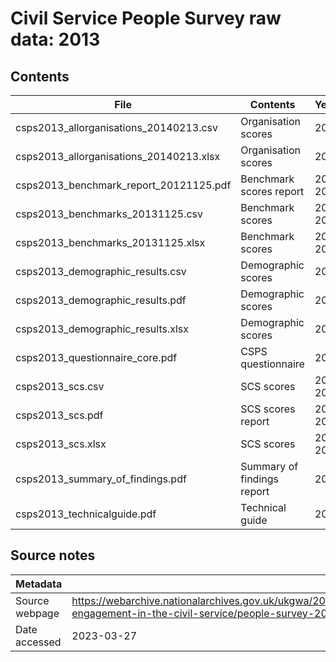# Civil Service People Survey raw data: 2013

## Contents

| File | Contents | Year(s) | Format |
| ---- | -------- | ------- | ------ |
| csps2013_allorganisations_20140213.csv | Organisation scores | 2013 | CSV |
| csps2013_allorganisations_20140213.xlsx | Organisation scores | 2013 | XLSX |
| csps2013_benchmark_report_20121125.pdf | Benchmark scores report | 2009-2013 | PDF |
| csps2013_benchmarks_20131125.csv | Benchmark scores | 2009-2013 | CSV |
| csps2013_benchmarks_20131125.xlsx | Benchmark scores | 2009-2013 | XLSX |
| csps2013_demographic_results.csv | Demographic scores | 2013 | CSV |
| csps2013_demographic_results.pdf | Demographic scores | 2013 | PDF |
| csps2013_demographic_results.xlsx | Demographic scores | 2013 | XLSX |
| csps2013_questionnaire_core.pdf | CSPS questionnaire | 2013 | PDF |
| csps2013_scs.csv | SCS scores | 2009-2013 | CSV |
| csps2013_scs.pdf | SCS scores report | 2009-2013 | PDF |
| csps2013_scs.xlsx | SCS scores | 2009-2013 | XLSX |
| csps2013_summary_of_findings.pdf | Summary of findings report | 2013 | PDF |
| csps2013_technicalguide.pdf | Technical guide | 2013 | PDF |

## Source notes

| Metadata | Value |
| -------- | ----- |
| Source webpage | https://webarchive.nationalarchives.gov.uk/ukgwa/20140310230334/http://www.civilservice.gov.uk/about/improving/employee-engagement-in-the-civil-service/people-survey-2013 |
| Date accessed | 2023-03-27 |
